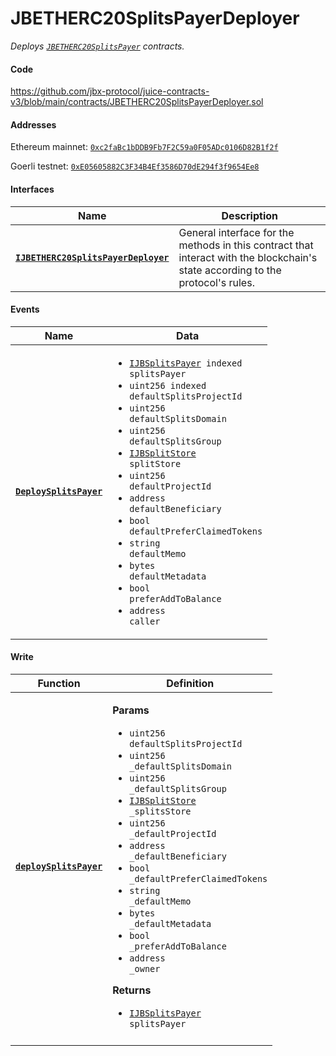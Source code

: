 # JBETHERC20SplitsPayerDeployer

_Deploys [`JBETHERC20SplitsPayer`](/dev/api/contracts/or-utilities/jbetherc20splitspayer) contracts._

#### Code

https://github.com/jbx-protocol/juice-contracts-v3/blob/main/contracts/JBETHERC20SplitsPayerDeployer.sol

#### Addresses

Ethereum mainnet: [`0xc2faBc1bDDB9Fb7F2C59a0F05ADc0106D82B1f2f`](https://etherscan.io/address/0xc2faBc1bDDB9Fb7F2C59a0F05ADc0106D82B1f2f)

Goerli testnet: [`0xE05605882C3F34B4Ef3586D70dE294f3f9654Ee8`](https://goerli.etherscan.io/address/0xE05605882C3F34B4Ef3586D70dE294f3f9654Ee8)

#### Interfaces

| Name                                                 | Description                                                                                                                              |
| ---------------------------------------------------- | ---------------------------------------------------------------------------------------------------------------------------------------- |
| [**`IJBETHERC20SplitsPayerDeployer`**](/dev/api/interfaces/ijbetherc20splitspayerdeployer.md) | General interface for the methods in this contract that interact with the blockchain's state according to the protocol's rules. |


#### Events

| Name                                                                                                      | Data                                                                                                                                                                                                                                 |
| --------------------------------------------------------------------------------------------------------- | ------------------------------------------------------------------------------------------------------------------------------------------------------------------------------------------------------------------------------------ |
| [**`DeploySplitsPayer`**](/dev/api/contracts/or-utilities/jbetherc20splitspayerdeployer/events/deploysplitspayer.md)                                                                          | <ul><li><code>[IJBSplitsPayer](/dev/api/interfaces/ijbsplitspayer.md) indexed splitsPayer</code></li><li><code>uint256 indexed defaultSplitsProjectId</code></li><li><code>uint256 defaultSplitsDomain</code></li><li><code>uint256 defaultSplitsGroup</code></li><li><code>[IJBSplitStore](/dev/api/interfaces/ijbsplitsstore.md) splitStore</code></li><li><code>uint256 defaultProjectId</code></li><li><code>address defaultBeneficiary</code></li><li><code>bool defaultPreferClaimedTokens</code></li><li><code>string defaultMemo</code></li><li><code>bytes defaultMetadata</code></li><li><code>bool preferAddToBalance</code></li><li><code>address caller</code></li></ul>                  |


#### Write

| Function                                                                                                     | Definition                                                                                                                                                                                                                                                                                                                      |
| ------------------------------------------------------------------------------------------------------------ | ------------------------------------------------------------------------------------------------------------------------------------------------------------------------------------------------------------------------------------------------------------------------------------------------------------------------------- |
| [**`deploySplitsPayer`**](/dev/api/contracts/or-utilities/jbetherc20splitspayerdeployer/write/deploysplitspayer.md)                                                                        | <p><strong>Params</strong></p><ul><li><code>uint256 defaultSplitsProjectId</code></li><li><code>uint256 _defaultSplitsDomain</code></li><li><code>uint256 _defaultSplitsGroup</code></li><li><code>[IJBSplitStore](/dev/api/interfaces/ijbsplitsstore.md) _splitsStore</code></li><li><code>uint256 _defaultProjectId</code></li><li><code>address _defaultBeneficiary</code></li><li><code>bool _defaultPreferClaimedTokens</code></li><li><code>string _defaultMemo</code></li><li><code>bytes _defaultMetadata</code></li><li><code>bool _preferAddToBalance</code></li><li><code>address _owner</code></li></ul><p><strong>Returns</strong></p><ul><li><code>[IJBSplitsPayer](/dev/api/interfaces/ijbsplitspayer.md) splitsPayer</code></li></ul>                                            |
                                             |
